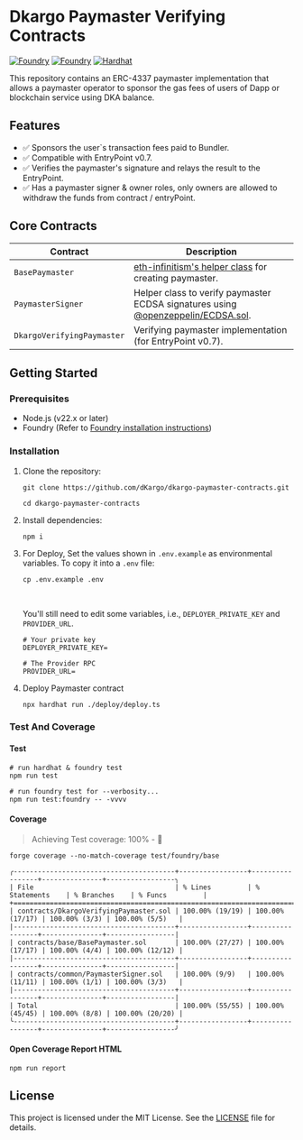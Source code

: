 # Dkargo Paymaster Verifying Contracts

[![Foundry](https://img.shields.io/badge/Solidity-e6e6e6?style=for-the-badge-333333&logo=solidity&logoColor=black)]()
[![Foundry](https://img.shields.io/badge/Built%20with-Foundry-FFBD10.svg)](https://getfoundry.sh/)
[![Hardhat](https://img.shields.io/badge/Built%20with-Hardhat-4F00A3.svg)](https://hardhat.org/)

This repository contains an ERC-4337 paymaster implementation that allows a paymaster operator to sponsor the gas fees of users of Dapp or blockchain service using DKA balance.

## Features
- ✅ Sponsors the user`s transaction fees paid to Bundler.
- ✅ Compatible with EntryPoint v0.7.
- ✅ Verifies the paymaster's signature and relays the result to the EntryPoint.
- ✅ Has a paymaster signer & owner roles, only owners are allowed to withdraw the funds from contract / entryPoint.

## Core Contracts
| Contract                   	| Description                                                                                                                                                                                                                        	|
|----------------------------	|------------------------------------------------------------------------------------------------------------------------------------------------------------------------------------------------------------------------------------	|
| `BasePaymaster`            	| [eth-infinitism's helper class](https://github.com/eth-infinitism/account-abstraction/blob/develop/contracts/core/BasePaymaster.sol) for creating paymaster.                                                                       	|
| `PaymasterSigner`          	| Helper class to verify paymaster ECDSA signatures using [@openzeppelin/ECDSA.sol](https://github.com/OpenZeppelin/openzeppelin-contracts/blob/32e7a6ffbc5af9ab0e6dfdbc58508511d0f0b4a2/contracts/utils/cryptography/ECDSA.sol#L2). 	|
| `DkargoVerifyingPaymaster` 	| Verifying paymaster implementation (for EntryPoint v0.7).                                                                                                                                                                          	|

## Getting Started
### Prerequisites
- Node.js (v22.x or later)
- Foundry (Refer to [Foundry installation instructions](https://getfoundry.sh/introduction/installation))

### Installation
1. Clone the repository:
    ```
    git clone https://github.com/dKargo/dkargo-paymaster-contracts.git

    cd dkargo-paymaster-contracts
    ```
2. Install dependencies:
    ```
    npm i
    ```
3. For Deploy, Set the values shown in `.env.example` as environmental variables. To copy it into a `.env` file:
    ```
    cp .env.example .env
    ```

    <br/>

    You'll still need to edit some variables, i.e., `DEPLOYER_PRIVATE_KEY` and `PROVIDER_URL`.

    ```
    # Your private key
    DEPLOYER_PRIVATE_KEY=

    # The Provider RPC
    PROVIDER_URL=
    ```
4. Deploy Paymaster contract
    ```
    npx hardhat run ./deploy/deploy.ts
    ```

### Test And Coverage
#### Test
```
# run hardhat & foundry test
npm run test

# run foundry test for --verbosity...
npm run test:foundry -- -vvvv
```

#### Coverage
> Achieving Test coverage: 100% - 🚀

```
forge coverage --no-match-coverage test/foundry/base

╭----------------------------------------+-----------------+-----------------+---------------+-----------------╮
| File                                   | % Lines         | % Statements    | % Branches    | % Funcs         |
+==============================================================================================================+
| contracts/DkargoVerifyingPaymaster.sol | 100.00% (19/19) | 100.00% (17/17) | 100.00% (3/3) | 100.00% (5/5)   |
|----------------------------------------+-----------------+-----------------+---------------+-----------------|
| contracts/base/BasePaymaster.sol       | 100.00% (27/27) | 100.00% (17/17) | 100.00% (4/4) | 100.00% (12/12) |
|----------------------------------------+-----------------+-----------------+---------------+-----------------|
| contracts/common/PaymasterSigner.sol   | 100.00% (9/9)   | 100.00% (11/11) | 100.00% (1/1) | 100.00% (3/3)   |
|----------------------------------------+-----------------+-----------------+---------------+-----------------|
| Total                                  | 100.00% (55/55) | 100.00% (45/45) | 100.00% (8/8) | 100.00% (20/20) |
╰----------------------------------------+-----------------+-----------------+---------------+-----------------╯
```

#### Open Coverage Report HTML
```
npm run report
```

## License
This project is licensed under the MIT License. See the [LICENSE](./LICENSE) file for details.
